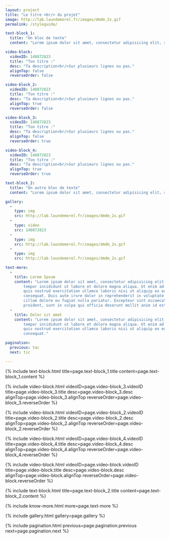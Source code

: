 ```yaml
---
layout: project
title: "Le titre <br/> du projet"
image: http://lab.laundemorel.fr/images/dmdm_2x.gif
permalink: /styleguide/

text-block_1:
  title: "Un bloc de texte"
  content: "Lorem ipsum dolor sit amet, consectetur adipisicing elit, sed do eiusmod tempor incididunt ut labore et dolore magna aliqua."

video-block:
  videoID: 148872823
  title: "Ton titre :"
  desc: "Ta description<br/>Sur plusieurs lignes ou pas."
  alignTop: false
  reverseOrder: false

video-block_2:
  videoID: 148872823
  title: "Ton titre :"
  desc: "Ta description<br/>Sur plusieurs lignes ou pas."
  alignTop: true
  reverseOrder: false

video-block_3:
  videoID: 148872823
  title: "Ton titre :"
  desc: "Ta description<br/>Sur plusieurs lignes ou pas."
  alignTop: false
  reverseOrder: true

video-block_4:
  videoID: 148872823
  title: "Ton titre :"
  desc: "Ta description<br/>Sur plusieurs lignes ou pas."
  alignTop: true
  reverseOrder: true

text-block_2:
  title: "Un autre bloc de texte"
  content: "Lorem ipsum dolor sit amet, consectetur adipisicing elit, sed do eiusmod tempor incididunt ut labore et dolore magna aliqua."

gallery:
  - 
    type: img
    src: http://lab.laundemorel.fr/images/dmdm_2x.gif
  - 
    type: video
    src: 148872823
  - 
    type: img
    src: http://lab.laundemorel.fr/images/dmdm_2x.gif
  - 
    type: img
    src: http://lab.laundemorel.fr/images/dmdm_2x.gif

text-more:
  -
    title: Lorem Ipsum
    content: "Lorem ipsum dolor sit amet, consectetur adipisicing elit, sed do eiusmod
        tempor incididunt ut labore et dolore magna aliqua. Ut enim ad minim veniam,
        quis nostrud exercitation ullamco laboris nisi ut aliquip ex ea commodo
        consequat. Duis aute irure dolor in reprehenderit in voluptate velit esse
        cillum dolore eu fugiat nulla pariatur. Excepteur sint occaecat cupidatat non
        proident, sunt in culpa qui officia deserunt mollit anim id est laborum."
  -
    title: Dolor sit amet
    content: "Lorem ipsum dolor sit amet, consectetur adipisicing elit, sed do eiusmod
        tempor incididunt ut labore et dolore magna aliqua. Ut enim ad minim veniam,
        quis nostrud exercitation ullamco laboris nisi ut aliquip ex ea commodo
        consequat."

pagination:
  previous: tac
  next: tic

---
```


{% include text-block.html title=page.text-block_1.title content=page.text-block_1.content %}

{% include video-block.html videoID=page.video-block_3.videoID title=page.video-block_3.title desc=page.video-block_3.desc alignTop=page.video-block_3.alignTop reverseOrder=page.video-block_3.reverseOrder %}

{% include video-block.html videoID=page.video-block_2.videoID title=page.video-block_2.title desc=page.video-block_2.desc alignTop=page.video-block_2.alignTop reverseOrder=page.video-block_2.reverseOrder %}

{% include video-block.html videoID=page.video-block_4.videoID title=page.video-block_4.title desc=page.video-block_4.desc alignTop=page.video-block_4.alignTop reverseOrder=page.video-block_4.reverseOrder %}

{% include video-block.html videoID=page.video-block.videoID title=page.video-block.title desc=page.video-block.desc alignTop=page.video-block.alignTop reverseOrder=page.video-block.reverseOrder %}

{% include text-block.html title=page.text-block_2.title content=page.text-block_2.content %}

{% include know-more.html more=page.text-more %}

{% include gallery.html gallery=page.gallery %}

{% include pagination.html previous=page.pagination.previous next=page.pagination.next %}